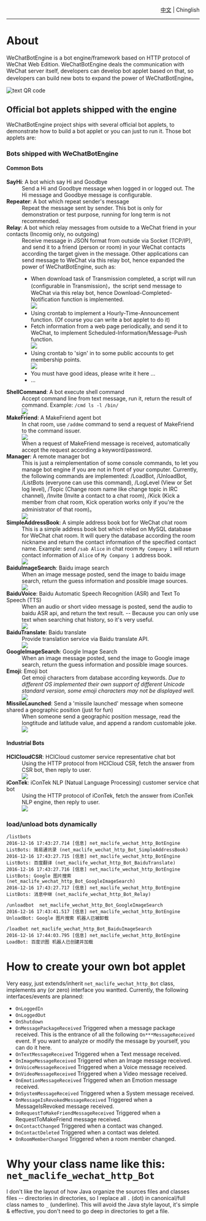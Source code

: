 <div style='text-align:right;'><a href='/doc/ReadMe.中文.md'>中文</a> | <span>Chinglish</span></div>

----

# About #

WeChatBotEngine is a bot engine/framework based on HTTP protocol of WeChat Web Edition.
WeChatBotEngine deals the communication with WeChat server itself, developers can develop bot applet based on that, so developers can build new bots to expand the power of WeChatBotEngine。

![text QR code](https://github.com/moontide/WeChatBotEngine/raw/master/doc/img/text-QR-code.png)

## Official bot applets shipped with the engine ##
WeChatBotEngine project ships with several official bot applets, to demonstrate how to build a bot applet or you can just to run it.
Those bot applets are:

### Bots shipped with WeChatBotEngine ###
#### Common Bots ####
<dl>
	<dt><strong>SayHi</strong>: A bot which say Hi and Goodbye</dt>
	<dd>
		Send a Hi and Goodbye message when logged in or logged out. The Hi message and Goodbye message is configurable.
	</dd>
	<dt><strong>Repeater</strong>: A bot which repeat sender's message</dt>
	<dd>
		Repeat the message sent by sender. This bot is only for demonstration or test purpose, running for long term is not recommended.
	</dd>
	<dt><strong>Relay</strong>: A bot which relay messages from outside to a WeChat friend in your contacts (Incomig only, no outgoing)</dt>
	<dd>
		Receive message in JSON format from outside via Socket (TCP/IP), and send it to a friend (person or room) in your WeChat contacts according the target given in the message. Other applications can send message to WeChat via this relay bot, hence expanded the power of WeChatBotEngine, such as:
		<br/>
		<ul>
			<li>When download task of Transmission completed, a script will run (configurable in Transmission)，the script send message to WeChat via this relay bot, hence Download-Completed-Notification function is implemented.
				<br/>
				<img src='https://github.com/moontide/WeChatBotEngine/raw/master/doc/img/bot-relay.notify-transmission-download-complete-50%25.png'/>
			</li>
			<li>Using crontab to implement a Hourly-Time-Announcement function. (Of course you can write a bot applet to do it)</li>
			<li>Fetch information from a web page periodically, and send it to WeChat, to implement Scheduled-Information/Message-Push function.
				<br/>
				<img src='https://github.com/moontide/WeChatBotEngine/raw/master/doc/img/bot-relay.message-push-qiushibaike.png'/>
			</li>
			<li>Using crontab to 'sign' in to some public accounts to get membership points.
				<br/>
				<img src='https://github.com/moontide/WeChatBotEngine/raw/master/doc/img/bot-relay.scheduled-sign-50%25.png'/>
			</li>
			<li>You must have good ideas, please write it here ...</li>
			<li>...</li>
		</ul>
	</dd>
	<dt><strong>ShellCommand</strong>: A bot execute shell command</dt>
	<dd>
		Accept command line from text message, run it, return the result of command. Example: <code>/cmd ls -l /bin/</code>
		<br/>
		<img src='https://github.com/moontide/WeChatBotEngine/raw/master/doc/img/bot-shell-command.png'/>
	</dd>
	<dt><strong>MakeFriend</strong>: A MakeFriend agent bot</dt>
	<dd>In chat room, use <code>/addme</code> command to send a request of MakeFriend to the command issuer.
		<br/>
		<img src='https://github.com/moontide/WeChatBotEngine/raw/master/doc/img/bot-make-friend-addme.png'/>
		<br/>
		When a request of MakeFriend message is received, automatically accept the request according a keyword/password.
	</dd>
	<dt><strong>Manager</strong>: A remote manager bot</dt>
	<dd>This is just a reimplementation of some console commands, to let you manage bot engine if you are not in front of your computer. Currently, the following commands are implemented: /LoadBot, /UnloadBot, /ListBots (everyone can use this command), /LogLevel (View or Set log level), /Topic (Change room name like change topic in IRC channel), /Invite (Invite a contact to a chat room), /Kick (Kick a member from chat room, Kick operation works only if you're the administrator of that room)。
		<br/>
		<img src='https://github.com/moontide/WeChatBotEngine/raw/master/doc/img/bot-manager.png'/>
	</dd>
	<dt><strong>SimpleAddressBook</strong>: A simple address book bot for WeChat chat room</dt>
	<dd>
		This is a simple address book bot which relied on MySQL database for WeChat chat room. It will query the database according the room nickname and return the contact information of the specified contact name. Example: send <code>/sab Alice</code> in chat room <code>My Company 1</code> will return contact information of <code>Alice</code> of <code>My Company 1</code> address book.
		<br/>
		<img src='https://github.com/moontide/WeChatBotEngine/raw/master/doc/img/bot-simple-address-book-50%25.png'/>
	</dd>
	<dt><strong>BaiduImageSearch</strong>: Baidu image search</dt>
	<dd>
		When an image message posted, send the image to baidu image search, return the guess information and possible image sources.
		<br/>
		<img src='https://github.com/moontide/WeChatBotEngine/raw/master/doc/img/bot-baidu-image-search-50%25.png'/>
	</dd>
	<dt><strong>BaiduVoice</strong>: Baidu Automatic Speech Recognition (ASR) and Text To Speech (TTS)</dt>
	<dd>
		When an audio or short video message is posted, send the audio to baidu ASR api, and return the text result. -- Because you can only use text when searching chat history, so it's very useful.
		<br/>
		<img src='https://github.com/moontide/WeChatBotEngine/raw/master/doc/img/bot-baidu-voice.png'/>
	</dd>
	<dt><strong>BaiduTranslate</strong>: Baidu translate</dt>
	<dd>
		Provide translation service via Baidu translate API.
		<br/>
		<img src='https://github.com/moontide/WeChatBotEngine/raw/master/doc/img/bot-baidu-translate.png'/>
	</dd>
	<dt><strong>GoogleImageSearch</strong>: Google Image Search</dt>
	<dd>
		When an image message posted, send the image to Google image search, return the guess information and possible image sources.
	</dd>
	<dt><strong>Emoji</strong>: Emoji bot</dt>
	<dd>
		Get emoji characters from database according keywords. <em>Due to different OS implemented their own support of different Unicode standard version, some emoji characters may not be displayed well.</em>
		<br/>
		<img src='https://github.com/moontide/WeChatBotEngine/raw/master/doc/img/bot-emoji.png'/>
	</dd>
	<dt><strong>MissileLaunched</strong>: Send a 'missile launched' message when someone shared a geographic position (just for fun)</dt>
	<dd>
		When someone send a geographic position message, read the longtitude and latitude value, and append a random customable joke.
		<br/>
		<img src='https://github.com/moontide/WeChatBotEngine/raw/master/doc/img/bot-missile-launched.png'/>
	</dd>
</dl>

#### Industrial Bots ####
<dl>
	<dt><strong>HCICloudCSR</strong>: HCICloud customer service representative chat bot</dt>
	<dd>
		Using the HTTP protocol from HCICloud CSR, fetch the answer from CSR bot, then reply to user.
		<br/>
		<img src='https://github.com/moontide/WeChatBotEngine/raw/master/doc/img/bot-hcicloud-csr.png'/>
	</dd>
	<dt><strong>iConTek</strong>: iConTek NLP (Natual Language Processing) customer service chat bot</dt>
	<dd>
		Using the HTTP protocol of iConTek, fetch the answer from iConTek NLP engine, then reply to user.
		<br/>
		<img src='https://github.com/moontide/WeChatBotEngine/raw/master/doc/img/bot-iConTek-50%25.png'/>
	</dd>
</dl>


### load/unload bots dynamically ###
	/listbots
	2016-12-16 17:43:27.714 [信息] net_maclife_wechat_http_BotEngine ListBots: 简易通讯录 (net_maclife_wechat_http_Bot_SimpleAddressBook)
	2016-12-16 17:43:27.715 [信息] net_maclife_wechat_http_BotEngine ListBots: 百度翻译 (net_maclife_wechat_http_Bot_BaiduTranslate)
	2016-12-16 17:43:27.716 [信息] net_maclife_wechat_http_BotEngine ListBots: Google 图片搜索 (net_maclife_wechat_http_Bot_GoogleImageSearch)
	2016-12-16 17:43:27.717 [信息] net_maclife_wechat_http_BotEngine ListBots: 消息中继 (net_maclife_wechat_http_Bot_Relay)

	/unloadbot  net_maclife_wechat_http_Bot_GoogleImageSearch
	2016-12-16 17:43:41.517 [信息] net_maclife_wechat_http_BotEngine UnloadBot: Google 图片搜索 机器人已被卸载

	/loadbot net_maclife_wechat_http_Bot_BaiduImageSearch
	2016-12-16 17:44:03.795 [信息] net_maclife_wechat_http_BotEngine LoadBot: 百度识图 机器人已创建并加载

# How to create your own bot applet #
Very easy, just extends/inherit `net_maclife_wechat_http_Bot` class, implements any (or zero) interface you wantted.
Currently, the following interfaces/events are planned:

- `OnLoggedIn`
- `OnLoggedOut`
- `OnShutdown`
- `OnMessagePackageReceived` Triggered when a message package received. This is the entrance of all the following `On***MessageReceived` event. If you want to analyze or modify the message by yourself, you can do it here.
- `OnTextMessageReceived` Triggered when a Text message received.
- `OnImageMessageReceived` Triggered when an Image message received.
- `OnVoiceMessageReceived` Triggered when a Voice message received.
- `OnVideoMessageReceived` Triggered when a Video message received.
- `OnEmotionMessageReceived` Triggered when an Emotion message received.
- `OnSystemMessageReceived` Triggered when a System message received.
- `OnMessageIsRevokedMessageReceived` Triggered when a MessageIsRevoked message received.
- `OnRequestToMakeFriendMessageReceived` Triggered when a RequestToMakeFriend message received.
- `OnContactChanged` Triggered when a contact was changed.
- `OnContactDeleted` Triggered when a contact was deleted.
- `OnRoomMemberChanged` Triggered when a room member changed.

# Why your class name like this: `net_maclife_wechat_http_Bot` #
I don't like the layout of how Java organize the sources files and classes files -- directories in directories, so I replace all `.` (dot) in canonical/full class names to `_` (underline). This will avoid the Java style layout, it's simple & effective, you don't need to go deep in directories to get a file.
